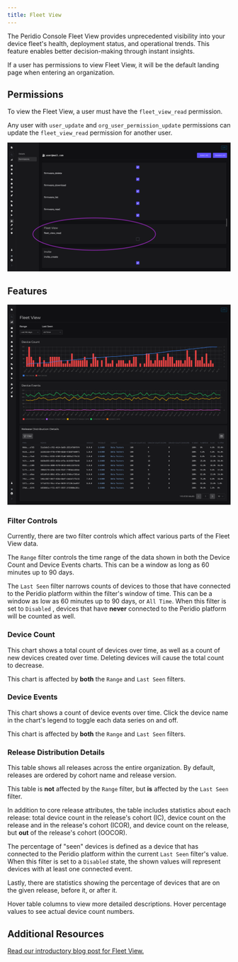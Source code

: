 ```yaml
---
title: Fleet View
---
```


The Peridio Console Fleet View provides unprecedented visibility into your device fleet's health, deployment status, and operational trends. This feature enables better decision-making through instant insights.

If a user has permissions to view Fleet View, it will be the default landing page when entering an organization.

## Permissions

To view the Fleet View, a user must have the `fleet_view_read` permission.

Any user with `user_update` and `org_user_permission_update` permissions can update the `fleet_view_read` permission for another user.

<img src="/img/console-fleet-view-permissions.png" />

## Features

<img src="/img/console-fleet-view-full.png" />

### Filter Controls

Currently, there are two filter controls which affect various parts of the Fleet View data.

The `Range` filter controls the time range of the data shown in both the Device Count and Device Events charts. This can be a window as long as 60 minutes up to 90 days.

The `Last Seen` filter narrows counts of devices to those that have connected to the Peridio platform within the filter's window of time. This can be a window as low as 60 minutes up to 90 days, or `All Time`. When this filter is set to `Disabled` , devices that have **never** connected to the Peridio platform will be counted as well.

### Device Count

This chart shows a total count of devices over time, as well as a count of new devices created over time. Deleting devices will cause the total count to decrease.

This chart is affected by **both** the `Range` and `Last Seen` filters.

### Device Events

This chart shows a count of device events over time. Click the device name in the chart's legend to toggle each data series on and off.

This chart is affected by **both** the `Range` and `Last Seen` filters.

### Release Distribution Details

This table shows all releases across the entire organization. By default, releases are ordered by cohort name and release version.

This table is **not** affected by the `Range` filter, but **is** affected by the `Last Seen` filter.

In addition to core release attributes, the table includes statistics about each release: total device count in the release's cohort (IC), device count on the release and in the release's cohort (ICOR), and device count on the release, but **out** of the release's cohort (OOCOR).

The percentage of "seen" devices is defined as a device that has connected to the Peridio platform within the current `Last Seen` filter's value. When this filter is set to a `Disabled` state, the shown values will represent devices with at least one connected event.

Lastly, there are statistics showing the percentage of devices that are on the given release, before it, or after it.

Hover table columns to view more detailed descriptions. Hover percentage values to see actual device count numbers.


## Additional Resources

[Read our introductory blog post for Fleet View.](https://blog.peridio.com/introducing-fleet-view)
